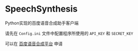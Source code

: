 # SpeechSynthesis

Python实现的百度语音合成助手客户端

请先在 `Config.ini` 文件中配置程序所使用的 `API_KEY` 和 `SECRET_KEY`

可以在 [百度语音合成平台](https://ai.baidu.com/tech/speech/tts) 申请

